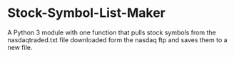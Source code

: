 # Stock-Symbol-List-Maker
A Python 3 module with one function that pulls stock symbols from the nasdaqtraded.txt file downloaded form the nasdaq ftp and saves them to a new file. 

